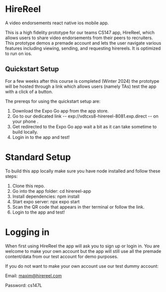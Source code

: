 # HireReel

A video endorsements react native ios mobile app.

This is a high fidelity prototype for our teams CS147 app, HireReel, which allows users to share video endorsements from their peers to recruiters. This prototype demos a premade account and lets the user navigate various features including viewing, sending, and requesting hirereels. It is optimized to run on ios.

## Quickstart Setup

For a few weeks after this course is completed (Winter 2024) the prototype will be hosted through a link which allows users (namely TAs) test the app with a click of a button.

The prereqs for using the quickstart setup are:

1. Download the Expo Go app from the app store.
2. Go to our dedicated link -- exp://vdtcxs8-hirereel-8081.exp.direct -- on your phone .
3. Get redirected to the Expo Go app wait a bit as it can take sometime to build locally.
4. Login in to the app and test!

# Standard Setup

To build this app locally make sure you have node installed and follow these steps:

1. Clone this repo.
2. Go into the app folder: cd hirereel-app
3. Install dependencies: npm install
4. Start expo server: npx expo start
5. Scan the QR code that appears in ther terminal or follow the link.
6. Login to the app and test!

# Logging in

When first using HireReel the app will ask you to sign up or login in. You are welcome to make your own account but the app will still use all the premade content/data from our test account for demo purposes.

If you do not want to make your own account use our test dummy account:

Email: maxim@hirereel.com

Password: cs147L
